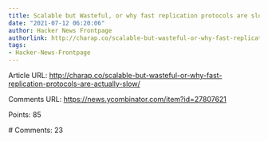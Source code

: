 ```yaml
---
title: Scalable but Wasteful, or why fast replication protocols are slow
date: "2021-07-12 06:20:06"
author: Hacker News Frontpage
authorlink: http://charap.co/scalable-but-wasteful-or-why-fast-replication-protocols-are-actually-slow/
tags:
- Hacker-News-Frontpage
---
```


<p>Article URL: <a href="http://charap.co/scalable-but-wasteful-or-why-fast-replication-protocols-are-actually-slow/">http://charap.co/scalable-but-wasteful-or-why-fast-replication-protocols-are-actually-slow/</a></p>
<p>Comments URL: <a href="https://news.ycombinator.com/item?id=27807621">https://news.ycombinator.com/item?id=27807621</a></p>
<p>Points: 85</p>
<p># Comments: 23</p>

